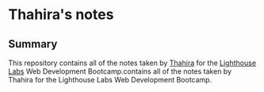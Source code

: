 # Thahira's notes
## Summary
This repository contains all of the notes taken by [Thahira](https://github.com/thahira97) for the [Lighthouse Labs](https://www.lighthouselabs.ca/) Web Development Bootcamp.contains all of the notes taken by Thahira for the Lighthouse Labs Web Development Bootcamp.
